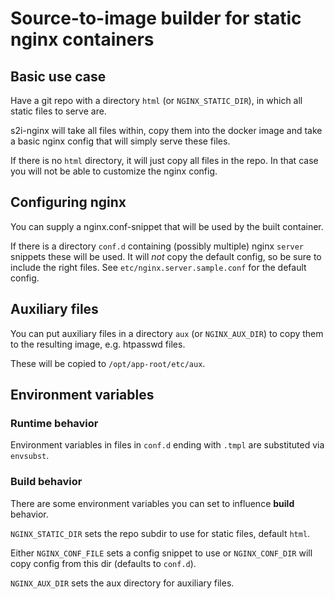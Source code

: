 


# Source-to-image builder for static nginx containers

## Basic use case

Have a git repo with a directory `html` (or `NGINX_STATIC_DIR`), in which all
static files to serve are.

s2i-nginx will take all files within, copy them into the docker image and take
a basic nginx config that will simply serve these files.

If there is no `html` directory, it will just copy all files in the repo.
In that case you will not be able to customize the nginx config.


## Configuring nginx

You can supply a nginx.conf-snippet that will be used by the built container.

If there is a directory `conf.d` containing (possibly multiple) nginx `server`
snippets these will be used.  It will _not_ copy the default  config, so be
sure to include the right files. See `etc/nginx.server.sample.conf` for the
default config.


## Auxiliary files

You can put auxiliary files in a directory `aux` (or `NGINX_AUX_DIR`) to copy
them to the resulting image, e.g. htpasswd files.

These will be copied to `/opt/app-root/etc/aux`.


## Environment variables

### Runtime behavior

Environment variables in files in `conf.d` ending with `.tmpl` are substituted via `envsubst`.


### Build behavior
There are some environment variables you can set to influence **build** behavior.

`NGINX_STATIC_DIR` sets the repo subdir to use for static files, default
`html`.

Either `NGINX_CONF_FILE` sets a config snippet to use or `NGINX_CONF_DIR`
will copy config from this dir (defaults to `conf.d`).




`NGINX_AUX_DIR` sets the aux directory for auxiliary files.
